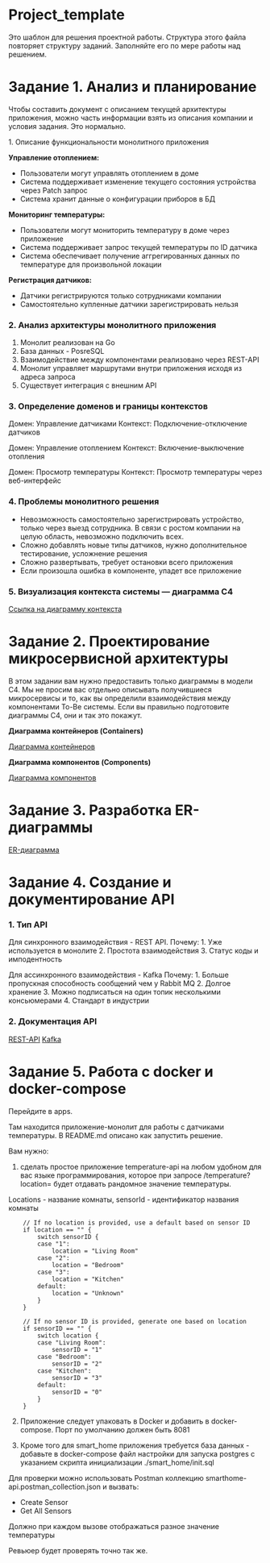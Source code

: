 # Project_template

Это шаблон для решения проектной работы. Структура этого файла повторяет структуру заданий. Заполняйте его по мере работы над решением.

# Задание 1. Анализ и планирование

<aside>

Чтобы составить документ с описанием текущей архитектуры приложения, можно часть информации взять из описания компании и условия задания. Это нормально.

</aside

### 1. Описание функциональности монолитного приложения

**Управление отоплением:**

- Пользователи могут управлять отоплением в доме
- Система поддерживает изменение текущего состояния устройства через Patch запрос
- Система хранит данные о конфигурации приборов в БД

**Мониторинг температуры:**

- Пользователи могут мониторить температуру в доме через приложение
- Система поддерживает запрос текущей температуры по ID датчика
- Система обеспечивает получение аггрегированных данных по температуре для произвольной локации

**Регистрация датчиков:**

- Датчики регистрируются только сотрудниками компании
- Самостоятельно купленные датчики зарегистрировать нельзя

### 2. Анализ архитектуры монолитного приложения

1. Монолит реализован на Go
2. База данных - PosreSQL
3. Взаимодействие между компонентами реализовано через REST-API
4. Монолит управляет маршрутами внутри приложения исходя из адреса запроса
5. Существует интеграция с внешним API

### 3. Определение доменов и границы контекстов

Домен:
 Управление датчиками
 	Контекст: Подключение-отключение датчиков

Домен: 
 Управление отоплением
	Контекст: Включение-выключение отопления

Домен:
 Просмотр температуры
 	Контекст: Просмотр температуры через веб-интерфейс

### **4. Проблемы монолитного решения**

- Невозможность самостоятельно зарегистрировать устройство, только через выезд сотрудника. В связи с ростом компании на целую область, невозможно подключить всех.
- Сложно добавлять новые типы датчиков, нужно дополнительное тестирование, усложнение решения
- Сложно развертывать, требует остановки всего приложения
- Если произошла ошибка в компоненте, упадет все приложение


### 5. Визуализация контекста системы — диаграмма С4

[Ссылка на диаграмму контекста](https://editor.plantuml.com/uml/TPBBRi8m44Nt-OffLbHgoQQhhb0fQXTGeI3Mo2JJnAhjYUm9Zx_lc01rNojFFFQzTuup2QmyzzPahDaWhAnymYjPX2avnWF3irQDLpRBc3fWWYqnauLQUwnOayko6-qgqzVOUmCjSnSUYyAh_RZHtFRRFg2lefRZSKMsA7MbV4rl6ZiqnVJXVccKu_LYNbWL6BriRQPaEtBnHXUpPKlqWTmeIjr1lfObbtMkTnX0E-0MeINfti5Uj4AC6IqzII1Kh5q3ojKG487HTkWLzrxgrbFVjEdKgklosukV73LqH97DaoEpyswC892SO0Y3VVHD3eQZp6D5RdKgHgTMx7pJYp8BScI4LhI7T_ANz2OcJoSmH1-dcjD1hXQRsO57AtI1V8WcGnKTbfvskXPSjM85v8H5xFrGoKeqPyffM04UJj7-uMh9QVub9bgRCc6OAfROwFZO5t0qFEALs9CURYTtliPwGG7-T_u9kbh-c4y0)



# Задание 2. Проектирование микросервисной архитектуры

В этом задании вам нужно предоставить только диаграммы в модели C4. Мы не просим вас отдельно описывать получившиеся микросервисы и то, как вы определили взаимодействия между компонентами To-Be системы. Если вы правильно подготовите диаграммы C4, они и так это покажут.

**Диаграмма контейнеров (Containers)**

[Диаграмма контейнеров](https://editor.plantuml.com/uml/ZLPDSzem4BtpArHEP8Q6IqyzDO5-JTEMOfWUCy8Me47MkfASXEdqltTNIBQCIGWNIxRslVruk-A3TToukbG39vqIB2jnoxv0ATWKj1DFZiqatnfU3WOEAkQ0hS4vA5aXZSYT13qOl94wLtKXQgFOphdAlfzC37-ytagtgzUr5IOdBEskSoWd2vbpKy0FAIgX9jDtR-UAQxVwVZSfkNN2uAlxAPGLQBAeoBV1N1WBUaHGOpPSuME8pplv82oJchcTO3l0hsFsY5YMt2HA0ufP7r4X7cIEXztEGBtTCLvLmwj1Ta32SlJ9uDcRgaB897vyGIJuO1imdeFu2PiNHKGSDqI8L0d3NMtG3U7oQoG83FUtKEk2cyF8unDyXsjuzNV0y4Sfvr8BC_hCdNZaXp5h5iEmQfp144AS6WlXAyFpFKCNlMF8teNCXBPWldFDjpwBnpqBBrXsj1lwBtv9uHQUpeYjfD98lHtZfeG7N36kYnYyehtrWFOwSbfMSCSPQCQLYbzxRktvPizzddcEKNsZBJdX5vwTsuFEiMuQAupLHZ-u5ru_mbneRYGaCOOthugof3CKY2-p3QPzZvT2YL8uSsXvcbSl4u2M3YYBh37eeT_KRaVfm0Vg7tk5GesmRFHD7785V7zrgL0-2fAd4GK1SMMzB7k44bnbu8aazXMMR4xhi-3Ol6MjlKS8_uZDpSXW9ixhJOEJc-0_mlr8jYzcARNpdUm3EOMVhTiwp6ux9PYXwjRSUlIuziWs97yd_IhdrBJHYhHA5dEmpeZirzqPnYWdJzXewo9VAwLB-Bv7ZkZ7xho8xLkChw5sJOS5acra-TUCeOzFBd3SpB-6UcUjLIRKvksQvcC3Xiad5ZeO1WrLXIRRhLm8TJyBCpaPeJYTRPYlyKpxjHrd6UBYXLC1TZI33KED6g-xnSTiYRPesKx1qzarJSPE4a1YUcAHY1o_56H7SiOHvYLcNuEHLYVDFkeviJ_clEDzsz9jHzFHBylbFEk5-lmGcovMiwwBcDl6yCnOMeW_jR1u7yw2d-tOwKRQjtskkQ8FRPWzXyztoMiCJwgyyjhBqku9FX-5jOgNHpzdFzVKL6JU2trCrV8Aw4wQq4JHNvH7fKGirV5Q2iIHzcJ2PMTXcm6Me2GOBrucSIQbTgsIqqv-fY72G7UGW-hPnviN3pp8ef7pnk2_kqJGdT0nvzseq_zE5-F_BTOMyhrmD40-u77yS_SV)

**Диаграмма компонентов (Components)**

[Диаграмма компонентов](https://editor.plantuml.com/uml/hLXBSzis4BxhLw0-oJEETUcffzYIqsJYP5HJdXuz40bB68402u2oFPtyz-w200cIWkXcueFvMdpx_e3LHsEfjdKfPfPRmKXMmYFvh4f6bafQzch9YjETfkLiPbL5h29RPQqgIS4roorNSZRxZSjSr0MhjI1xQolpnsAXwSlrZjjzlQqDqpbYINkTgtBnm7Eg2_MTiug9nVBt3sj1fNtyThyegR5CmwkdfIeh9N55XRRDramR9US8TKKk7k5o0TTxVcI6S4didf6zWgzNv0Mm39g9AhKIn3YF2dRaEGZRlLRrRazeLLrSph8tK5ZEFscGlQagW8pyXnUe12xaMMcd0_KZDYsAW7ZLAWAaYcbgQmrcC9jVjmgURbKj2whVvWuUqNkgBYx_dH7umuXJBfcU_qajUw5lLwIzkV1thItWWNTJGXvSOcX-862XimkKzo6vifLMhmZrHMt86k_HlwnPWBuL3XnoLDOIacIvt94No2711Ijs4dUrdMTC6gLNjmuCRycAMhgbXY5-k7VOnYgDg0My97IhQWi6unA3ecjbx4wpxA_xaVK7-doWBXiq1-U_uYCkSJSEcfetcKDs9TG1r0GK4dNb2L03hCR8RrJIdIidRxH_GNn0JiP6int76WKVhk2XL4VqXieYL870P-_ITT1f6d-L95I8rc6VT6UQh_Q-QNUog1HuCZOnV44RFy7xc_KNvpBqgNVvFBBtQmnyMni8aJ7aNkruFeaJvpn0B1yULrYDgzlfvQwau6C94HmZFTnb6x8K7DQvu7Tbsm3_SFyVcEZQ9HM_vJWx63lKuC4G9h4w4Reb9DEaLhTYutXXWFxdibwSC4o1Vbopmika7OCGHoHmpdUqC-vgrv3Zli-Pf9ghHiO_JFU-yP9jouUE7xQfbuiQDUXuJwkMA8Fw76btIhksYykohykn2bXYwlAquePsWeGh9KOBGpPCi99P3JIjOOziQEfoMc7SwaDTxsxsD7pKxm5z6pfTz3iz3T9FyxbsJsE0xSt-tMqrK9TkHnXiq7qk2DLngkMd8-awhb_ojzmLVMfjCdwZfay8dehTiF778lsEQhV14zA32atQ2mNp0gSjE9pumemW_PuwKVjTIRCZPDIqksxQk0HrzlYueQrpP7oYSdu2RanRhKCkofrxayIrv-ukfw8BfzlPSGNiK_d1dK77JDRgwAYiKtkMmvJaNlccI-0f0XkgI6Vnbr7OK6MKZx6sdo6neO91ljx9G4EKg3UuWAES8J2g-0CfxAkmFHvv0KG4-rATus6-871ChMhxBlG1mK4zHkm6c30U69BlgTmnj7d4SWcIIyOQalPFpGoEF6s1Z7ifdQfqT8PCDr5XPy8yJK7diQESXsuR4b1I-yaQ6X3nAPa-IVIf-DtAccAO2kGlOhRvJMttE2711IhJpMymSGHEcNzbRxbGz70vDTYu0nFEjL3w24I5SVFiQ2QJol9dhmSmlqUFPrajNkT6TQSGu7_Cmi1yznf6XIQ6UFJFkWXaJ3n_sE8vePqV2PvdTcv6y2CnecEOt5R_jF8_7aIpFdIfyJy419dkQpTuPu0h674P8UgPG4nwJTPhr2u9NGvGzlDciyw2eb3sWm1cdYmIyOdA7Z6wetmSg7ZGYGBcHoUhSYL6wyDilNRKruxdZlwZiWlAcrWz3j8V_uOowSVVR6jKVc38gREF85wNuZy0)


# Задание 3. Разработка ER-диаграммы

[ER-диаграмма](https://editor.plantuml.com/uml/TLJDJjj04BxxAKQS4_NEYGWCHA99vHZrQ2tU2LbrVwpTDJI2IfGhF4VlLEgVQEahsA_G9-diOd08u4DsTlFDvs--cVMMyypwMid4VH2wOfOfa4AZNrO8nlg5IH8ll4IOAGB2lb48QGOxWXqJDabGqzzBs3XqQ3U0EQWfWBC4G73wGSM4fBLYpfqQoui5SmlQpsif2yqKKbnQP1vvmNpogISyC2NpmkX8AhjDJnnUKyGeigmaxk29A36cyHYk9DLhkTOOHH4CXz3yRkwQxystzXAQc_QglMolGTT1U_2YA0t709kbazaq6y1eEpySvI7Q6sMZlHJ-NNmXh29Oo97iAAvahwzTICpIlV4iJxDq1zx0T78mdgGXsDtjeZJBfjaJDo3oE5yuHBtcJeuI5NgxZ7NwXrrVwdtfzrLweP24g2e899Wee_KGP7bK5LeIQN40Yre9Jlm3gCmfjV6-9bqh33adJAvAc9MecHKcAd3TvjK6FLNKnLq_M1bwsrlyVfnlxnVJ2RaoI_CYJz--wwJ40KMFDbhQ_6qlg6a_cn_DLrfls-lcJtlL_2BOKXh6evj4Z1yh6_6tXBrfxa9VvG2erv_34U09rJJaLj0QvBk2YZcIo5yTpednOYvM1bI7W-LBrQ-Q7syIhKU6ByFq8UF5NBBZG1tl3JtdvyEXEUidldismPngjuxg1dmLyPXuRbw0b4Px9WZsSDmHzHCKK9Krl2xnsUiUknnH7EVqfUYfdgCsWQxxEabdLIV8OedakqkIBTGyV8Z-0m00)

# Задание 4. Создание и документирование API

### 1. Тип API

Для синхронного взаимодействия - REST API.
Почему:
	1. Уже используется в монолите
	2. Простота взаимодействия
 	3. Статус коды и имподентность
  
Для ассинхронного взаимодействия - Kafka
Почему:
	1. Больше пропускная способность сообщений чем у Rabbit MQ
 	2. Долгое хранение
  	3. Можно подписаться на один топик несколькими консьюмерами
	4. Стандарт в индустрии

### 2. Документация API

[REST-API](https://github.com/isava361/architecture-warmhouse/blob/warmhouse/apps/kafka.yaml)
[Kafka](https://github.com/isava361/architecture-warmhouse/blob/warmhouse/apps/swagger.yaml)

# Задание 5. Работа с docker и docker-compose

Перейдите в apps.

Там находится приложение-монолит для работы с датчиками температуры. В README.md описано как запустить решение.

Вам нужно:

1) сделать простое приложение temperature-api на любом удобном для вас языке программирования, которое при запросе /temperature?location= будет отдавать рандомное значение температуры.

Locations - название комнаты, sensorId - идентификатор названия комнаты

```
	// If no location is provided, use a default based on sensor ID
	if location == "" {
		switch sensorID {
		case "1":
			location = "Living Room"
		case "2":
			location = "Bedroom"
		case "3":
			location = "Kitchen"
		default:
			location = "Unknown"
		}
	}

	// If no sensor ID is provided, generate one based on location
	if sensorID == "" {
		switch location {
		case "Living Room":
			sensorID = "1"
		case "Bedroom":
			sensorID = "2"
		case "Kitchen":
			sensorID = "3"
		default:
			sensorID = "0"
		}
	}
```

2) Приложение следует упаковать в Docker и добавить в docker-compose. Порт по умолчанию должен быть 8081

3) Кроме того для smart_home приложения требуется база данных - добавьте в docker-compose файл настройки для запуска postgres с указанием скрипта инициализации ./smart_home/init.sql

Для проверки можно использовать Postman коллекцию smarthome-api.postman_collection.json и вызвать:

- Create Sensor
- Get All Sensors

Должно при каждом вызове отображаться разное значение температуры

Ревьюер будет проверять точно так же.
